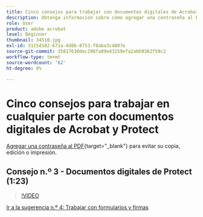 ```yaml
---
title: Cinco consejos para trabajar con documentos digitales de Acrobat y Protect desde cualquier lugar
description: Obtenga información sobre cómo agregar una contraseña al PDF para evitar que se copie, edite o imprima
role: User
product: adobe acrobat
level: Beginner
thumbnail: 34510.jpg
exl-id: 3115d182-671a-4d8b-8753-f8aba3c4807e
source-git-commit: 35827630dec298fa09e43159efa2abb9362f59c2
workflow-type: tm+mt
source-wordcount: '62'
ht-degree: 8%

---
```


# Cinco consejos para trabajar en cualquier parte con documentos digitales de Acrobat y Protect

[Agregar una contraseña al PDF](https://www.adobe.com/es/acrobat/online/password-protect-pdf.html){target=&quot;_blank&quot;} para evitar su copia, edición o impresión.

## Consejo n.º 3 - Documentos digitales de Protect (1:23)

>[!VIDEO](https://video.tv.adobe.com/v/34510?hidetitle=true)

[Ir a la sugerencia n.º 4: Trabajar con formularios y firmas](work-with-forms-and-signatures.md)